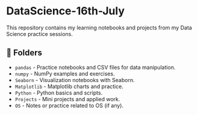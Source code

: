 # DataScience-16th-July

This repository contains my learning notebooks and projects from my Data Science practice sessions.

## 📂 Folders

- `pandas` - Practice notebooks and CSV files for data manipulation.
- `numpy` - NumPy examples and exercises.
- `Seaborn` - Visualization notebooks with Seaborn.
- `Matplotlib` - Matplotlib charts and practice.
- `Python` - Python basics and scripts.
- `Projects` - Mini projects and applied work.
- `OS` - Notes or practice related to OS (if any).

